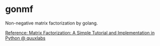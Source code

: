 # gonmf

Non-negative matrix factorization by golang.

[Reference: Matrix Factorization: A Simple Tutorial and Implementation in Python @ quuxlabs](http://www.quuxlabs.com/blog/2010/09/matrix-factorization-a-simple-tutorial-and-implementation-in-python/)

